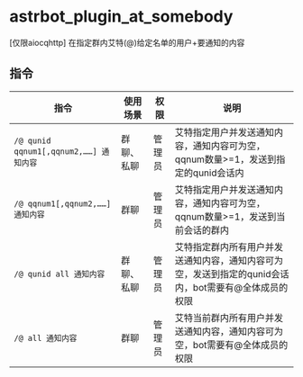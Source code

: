 # astrbot_plugin_at_somebody

[仅限aiocqhttp] 在指定群内艾特(@)给定名单的用户+要通知的内容

## 指令

| 指令                                 | 使用场景  | 权限  | 说明                                                      |
|------------------------------------|-------|-----|---------------------------------------------------------|
| `/@ qunid qqnum1[,qqnum2,……] 通知内容` | 群聊、私聊 | 管理员 | 艾特指定用户并发送通知内容，通知内容可为空，qqnum数量>=1，发送到指定的qunid会话内         |
| `/@ qqnum1[,qqnum2,……] 通知内容`       | 群聊    | 管理员 | 艾特指定用户并发送通知内容，通知内容可为空，qqnum数量>=1，发送到当前会话的群内             |
| `/@ qunid all 通知内容`                | 群聊、私聊 | 管理员 | 艾特指定群内所有用户并发送通知内容，通知内容可为空，发送到指定的qunid会话内，bot需要有@全体成员的权限 |
| `/@ all 通知内容`                      | 群聊    | 管理员 | 艾特当前群内所有用户并发送通知内容，通知内容可为空，bot需要有@全体成员的权限                |
